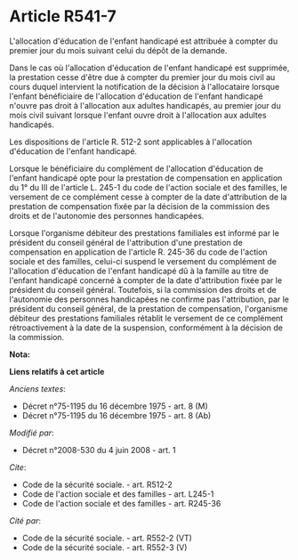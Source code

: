 # Article R541-7

L'allocation d'éducation de l'enfant handicapé est attribuée à compter du premier jour du mois suivant celui du dépôt de la
demande. 

Dans le cas où l'allocation d'éducation de l'enfant handicapé est supprimée, la prestation cesse d'être due à compter du
premier jour du mois civil au cours duquel intervient la notification de la décision à l'allocataire lorsque l'enfant
bénéficiaire de l'allocation d'éducation de l'enfant handicapé n'ouvre pas droit à l'allocation aux adultes handicapés, au
premier jour du mois civil suivant lorsque l'enfant ouvre droit à l'allocation aux adultes handicapés. 

Les dispositions de l'article R. 512-2 sont applicables à l'allocation d'éducation de l'enfant handicapé. 

Lorsque le bénéficiaire du complément de l'allocation d'éducation de l'enfant handicapé opte pour la prestation de
compensation en application du 1° du III de l'article L. 245-1 du code de l'action sociale et des familles, le versement de
ce complément cesse à compter de la date d'attribution de la prestation de compensation fixée par la décision de la
commission des droits et de l'autonomie des personnes handicapées. 

Lorsque l'organisme débiteur des prestations familiales est informé par le président du conseil général de l'attribution
d'une prestation de compensation en application de l'article R. 245-36 du code de l'action sociale et des familles, celui-ci
suspend le versement du complément de l'allocation d'éducation de l'enfant handicapé dû à la famille au titre de l'enfant
handicapé concerné à compter de la date d'attribution fixée par le président du conseil général. Toutefois, si la commission
des droits et de l'autonomie des personnes handicapées ne confirme pas l'attribution, par le président du conseil général, de
la prestation de compensation, l'organisme débiteur des prestations familiales rétablit le versement de ce complément
rétroactivement à la date de la suspension, conformément à la décision de la commission.

**Nota:**



**Liens relatifs à cet article**

_Anciens textes_:

  - Décret n°75-1195 du 16 décembre 1975 - art. 8 (M)
  - Décret n°75-1195 du 16 décembre 1975 - art. 8 (Ab)

_Modifié par_:

  - Décret n°2008-530  du 4 juin 2008 - art. 1

_Cite_:

  - Code de la sécurité sociale. - art. R512-2
  - Code de l'action sociale et des familles - art. L245-1
  - Code de l'action sociale et des familles - art. R245-36

_Cité par_:

  - Code de la sécurité sociale. - art. R552-2 (VT)
  - Code de la sécurité sociale. - art. R552-3 (V)
